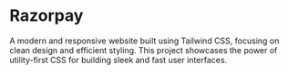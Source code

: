 # Razorpay
A modern and responsive website built using Tailwind CSS, focusing on clean design and efficient styling. This project showcases the power of utility-first CSS for building sleek and fast user interfaces.
